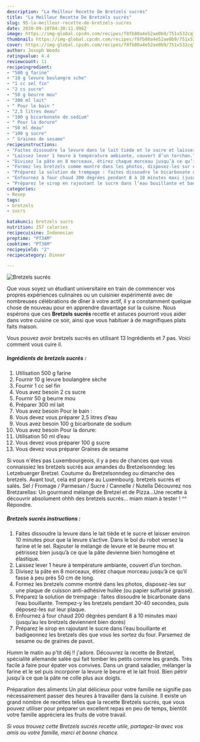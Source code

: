 ```yaml
---
description: "La Meilleur Recette De Bretzels sucrés"
title: "La Meilleur Recette De Bretzels sucrés"
slug: 95-la-meilleur-recette-de-bretzels-sucres
date: 2020-09-18T04:30:11.996Z
image: https://img-global.cpcdn.com/recipes/f8fb80a4e52ae0b9/751x532cq70/bretzels-sucres-photo-principale-de-la-recette.jpg
thumbnail: https://img-global.cpcdn.com/recipes/f8fb80a4e52ae0b9/751x532cq70/bretzels-sucres-photo-principale-de-la-recette.jpg
cover: https://img-global.cpcdn.com/recipes/f8fb80a4e52ae0b9/751x532cq70/bretzels-sucres-photo-principale-de-la-recette.jpg
author: Joseph Woods
ratingvalue: 4.4
reviewcount: 11
recipeingredient:
- "500 g farine"
- "10 g levure boulangre sche"
- "1 cc sel fin"
- "2 cs sucre"
- "50 g beurre mou"
- "300 ml lait"
- " Pour le bain "
- "2,5 litres deau"
- "100 g bicarbonate de sodium"
- " Pour la dorure"
- "50 ml deau"
- "100 g sucre"
- " Graines de sesame"
recipeinstructions:
- "Faites dissoudre la levure dans le lait tiède et le sucre et laisser environ 10 minutes pour que la levure s’active. Dans le bol du robot versez la farine et le sel. Rajouter le mélange de levure et le beurre mou et pétrissez bien jusqu’à ce que la pâte devienne bien homogène et élastique."
- "Laissez lever 1 heure à température ambiante, couvert d’un torchon."
- "Divisez la pâte en 8 morceaux, étirez chaque morceau jusqu’à ce qu’il fasse à peu près 50 cm de long."
- "Formez les bretzels comme montré dans les photos, disposez-les sur une plaque de cuisson anti-adhésive huilée (ou papier sulfurisé graissé)."
- "Préparez la solution de trempage : faites dissoudre le bicarbonate dans l’eau bouillante. Trempez-y les bretzels pendant 30-40 secondes, puis déposez-les sur leur plaque."
- "Enfournez à four chaud 200 dégrées pendant 8 à 10 minutes maxi (jusqu’au les bretzels deviennent bien dorés)"
- "Préparez le sirop en rajoutant le sucre dans l’eau bouillante et badigeonnez les bretzels dès que vous les sortez du four. Parsemez de sesame ou de graines de pavot."
categories:
- Resep
tags:
- bretzels
- sucrs

katakunci: bretzels sucrs 
nutrition: 257 calories
recipecuisine: Indonesian
preptime: "PT34M"
cooktime: "PT36M"
recipeyield: "2"
recipecategory: Dinner

---
```



![Bretzels sucrés](https://img-global.cpcdn.com/recipes/f8fb80a4e52ae0b9/751x532cq70/bretzels-sucres-photo-principale-de-la-recette.jpg)

Que vous soyez un étudiant universitaire en train de commencer vos propres expériences culinaires ou un cuisinier expérimenté avec de nombreuses célébrations de dîner à votre actif, il y a constamment quelque chose de nouveau pour en apprendre davantage sur la cuisine. Nous espérons que ces <strong> Bretzels sucrés </strong> recette et astuces pourront vous aider dans votre cuisine ce soir, ainsi que vous habituer à de magnifiques plats faits maison.

<!--inarticleads1-->

Vous pouvez avoir bretzels sucrés en utilisant 13 Ingrédients et 7 pas. Voici comment vous cuire il.

##### Ingrédients de bretzels sucrés :

1. Utilisation 500 g farine
1. Fournir 10 g levure boulangère sèche
1. Fournir 1 cc sel fin
1. Vous avez besoin 2 cs sucre
1. Fournir 50 g beurre mou
1. Préparer 300 ml lait
1. Vous avez besoin  Pour le bain :
1. Vous devez vous préparer 2,5 litres d’eau
1. Vous avez besoin 100 g bicarbonate de sodium
1. Vous avez besoin  Pour la dorure:
1. Utilisation 50 ml d’eau
1. Vous devez vous préparer 100 g sucre
1. Vous devez vous préparer  Graines de sesame


Si vous n&#39;êtes pas Luxembourgeois, il y a peu de chances que vous connaissiez les bretzels sucrés aux amandes du Bretzelsonndeg: les Letzebuerger Bretzel. Coutume du Bretzelsonndeg ou dimanche des bretzels. Avant tout, cela est propre au Luxembourg. bretzels sucrés et salés. Sel / Fromage / Parmesan / Sucre / Cannelle / Nutella Découvrez nos Bretzarellas: Un gourmand mélange de Bretzel et de Pizza…Une recette à découvrir absolument ohhh des bretzels sucrés… miam miam à tester ! ^^ Répondre. 

<!--inarticleads2-->

##### Bretzels sucrés instructions :

1. Faites dissoudre la levure dans le lait tiède et le sucre et laisser environ 10 minutes pour que la levure s’active. Dans le bol du robot versez la farine et le sel. Rajouter le mélange de levure et le beurre mou et pétrissez bien jusqu’à ce que la pâte devienne bien homogène et élastique.
1. Laissez lever 1 heure à température ambiante, couvert d’un torchon.
1. Divisez la pâte en 8 morceaux, étirez chaque morceau jusqu’à ce qu’il fasse à peu près 50 cm de long.
1. Formez les bretzels comme montré dans les photos, disposez-les sur une plaque de cuisson anti-adhésive huilée (ou papier sulfurisé graissé).
1. Préparez la solution de trempage : faites dissoudre le bicarbonate dans l’eau bouillante. Trempez-y les bretzels pendant 30-40 secondes, puis déposez-les sur leur plaque.
1. Enfournez à four chaud 200 dégrées pendant 8 à 10 minutes maxi (jusqu’au les bretzels deviennent bien dorés)
1. Préparez le sirop en rajoutant le sucre dans l’eau bouillante et badigeonnez les bretzels dès que vous les sortez du four. Parsemez de sesame ou de graines de pavot.


Humm le matin au p&#39;tit déj !! j&#39;adore. Découvrez la recette de Bretzel, spécialité allemande salée qui fait tomber les petits comme les grands. Très facile à faire pour épater vos convives. Dans un grand saladier, mélanger la farine et le sel puis incorporer la levure le beurre et le lait froid. Bien pétrir jusqu&#39;à ce que la pâte ne colle plus aux doigts. 

<!--inarticleads1-->

<p>
Préparation des aliments Un plat délicieux pour votre famille ne signifie pas nécessairement passer des heures à travailler dans la cuisine. Il existe un grand nombre de recettes telles que la recette Bretzels sucrés, que vous pouvez utiliser pour préparer un excellent repas en peu de temps, bientôt votre famille appréciera les fruits de votre travail.
</p>

<p>
<i>Si vous trouvez cette Bretzels sucrés recette utile, partagez-la avec vos amis ou votre famille, merci et bonne chance.</i>
</p>
